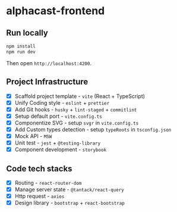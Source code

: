 # alphacast-frontend

## Run locally

```bash
npm install
npm run dev
```

Then open `http://localhost:4200`.

## Project Infrastructure

- [x] Scaffold project template - `vite` (React + TypeScript)
- [x] Unify Coding style - `eslint` + `prettier`
- [x] Add Git hooks - `husky` + `lint-staged` + `commitlint`
- [x] Setup default port - `vite.config.ts`
- [x] Componentize SVG - setup `svgr` in `vite.config.ts`
- [x] Add Custom types detection - setup `typeRoots` in `tsconfig.json`
- [x] Mock API - `MSW`
- [x] Unit test - `jest` + `@testing-library`
- [x] Component development - `storybook`

## Code tech stacks

- [x] Routing - `react-router-dom`
- [x] Manage server state - `@tantack/react-query`
- [x] Http request - `axios`
- [x] Design library - `bootstrap` + `react-bootstrap`

